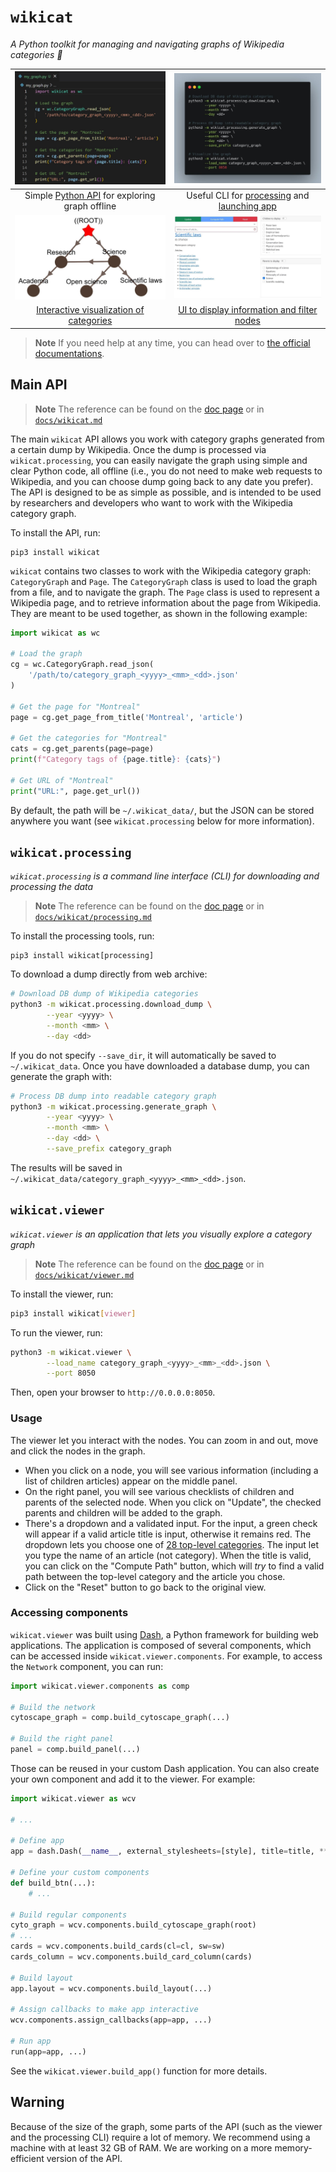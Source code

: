# `wikicat`

*A Python toolkit for managing and navigating graphs of Wikipedia categories 🔖*

| ![API Sample](assets/api.jpg) | ![CLI Sample](assets/cli.jpg) |
|:---:|:---:|
| Simple [Python API](#main-api) for exploring graph offline | Useful CLI for [processing](#wikicatprocessing) and [launching app](#wikicatviewer) |
| ![Interactive network](assets/interactive_network.jpg) | ![panels in the user interface](assets/ui.jpg) |
| [Interactive visualization of categories](#wikicatviewer) | [UI to display information and filter nodes](#usage) |

> **Note** If you need help at any time, you can head over to [the official documentations](https://xhluca.github.io/wikicat/).

## Main API

> **Note** The reference can be found on the [doc page](https://xhluca.github.io/wikicat/wikicat) or in [`docs/wikicat.md`](docs/wikicat.md)

The main `wikicat` API allows you work with category graphs generated from a certain dump by Wikipedia. Once the dump is processed via `wikicat.processing`, you can easily navigate the graph using simple and clear Python code, all offline (i.e., you do not need to make web requests to Wikipedia, and you can choose dump going back to any date you prefer). The API is designed to be as simple as possible, and is intended to be used by researchers and developers who want to work with the Wikipedia category graph.

To install the API, run:

```
pip3 install wikicat
```

`wikicat` contains two classes to work with the Wikipedia category graph: `CategoryGraph` and `Page`. The `CategoryGraph` class is used to load the graph from a file, and to navigate the graph. The `Page` class is used to represent a Wikipedia page, and to retrieve information about the page from Wikipedia. They are meant to be used together, as shown in the following example:

```python
import wikicat as wc

# Load the graph
cg = wc.CategoryGraph.read_json(
    '/path/to/category_graph_<yyyy>_<mm>_<dd>.json'
)

# Get the page for "Montreal"
page = cg.get_page_from_title('Montreal', 'article')

# Get the categories for "Montreal"
cats = cg.get_parents(page=page)
print(f"Category tags of {page.title}: {cats}")

# Get URL of "Montreal"
print("URL:", page.get_url())
```

By default, the path will be `~/.wikicat_data/`, but the JSON can be stored anywhere you want (see `wikicat.processing` below for more information).


## `wikicat.processing`

*`wikicat.processing` is a command line interface (CLI) for downloading and processing the data*

> **Note** The reference can be found on the [doc page](https://xhluca.github.io/wikicat/wikicat/processing) or in [`docs/wikicat/processing.md`](docs/wikicat/processing.md)

To install the processing tools, run:

```
pip3 install wikicat[processing]
```

To download a dump directly from web archive:

```bash
# Download DB dump of Wikipedia categories
python3 -m wikicat.processing.download_dump \
        --year <yyyy> \
        --month <mm> \
        --day <dd>
```

If you do not specify `--save_dir`, it will automatically be saved to `~/.wikicat_data`. Once you have downloaded a database dump, you can generate the graph with:

```bash
# Process DB dump into readable category graph
python3 -m wikicat.processing.generate_graph \
        --year <yyyy> \
        --month <mm> \
        --day <dd> \
        --save_prefix category_graph
```

The results will be saved in `~/.wikicat_data/category_graph_<yyyy>_<mm>_<dd>.json`.


## `wikicat.viewer`

*`wikicat.viewer` is an application that lets you visually explore a category graph*

> **Note** The reference can be found on the [doc page](https://xhluca.github.io/wikicat/wikicat/viewer) or in [`docs/wikicat/viewer.md`](docs/wikicat/viewer.md)

To install the viewer, run:

```bash
pip3 install wikicat[viewer]
```

To run the viewer, run:

```bash
python3 -m wikicat.viewer \
        --load_name category_graph_<yyyy>_<mm>_<dd>.json \
        --port 8050
```

Then, open your browser to `http://0.0.0.0:8050`.

### Usage

The viewer let you interact with the nodes. You can zoom in and out, move and click the nodes in the graph.
- When you click on a node, you will see various information (including a list of children articles) appear on the middle panel. 
- On the right panel, you will see various checklists of children and parents of the selected node. When you click on "Update", the checked parents and children will be added to the graph.
- There's a dropdown and a validated input. For the input, a green check will appear if a valid article title is input, otherwise it remains red. The dropdown lets you choose one of [28 top-level categories](https://en.wikipedia.org/wiki/Wikipedia:Contents/Categories). The input let you type the name of an article (not category). When the title is valid, you can click on the "Compute Path" button, which will *try* to find a valid path between the top-level category and the article you chose.
- Click on the "Reset" button to go back to the original view.

### Accessing components

`wikicat.viewer` was built using [Dash](https://dash.plotly.com/), a Python framework for building web applications. The application is composed of several components, which can be accessed inside `wikicat.viewer.components`. For example, to access the `Network` component, you can run:

```python
import wikicat.viewer.components as comp

# Build the network
cytoscape_graph = comp.build_cytoscape_graph(...)

# Build the right panel
panel = comp.build_panel(...)
```

Those can be reused in your custom Dash application. You can also create your own component and add it to the viewer. For example:

```python
import wikicat.viewer as wcv

# ...

# Define app
app = dash.Dash(__name__, external_stylesheets=[style], title=title, **kwargs)

# Define your custom components
def build_btn(...):
    # ...

# Build regular components
cyto_graph = wcv.components.build_cytoscape_graph(root)
# ...
cards = wcv.components.build_cards(cl=cl, sw=sw)
cards_column = wcv.components.build_card_column(cards)

# Build layout
app.layout = wcv.components.build_layout(...)

# Assign callbacks to make app interactive
wcv.components.assign_callbacks(app=app, ...)

# Run app
run(app=app, ...)
```

See the `wikicat.viewer.build_app()` function for more details.

## Warning

Because of the size of the graph, some parts of the API (such as the viewer and the processing CLI) require a lot of memory. We recommend using a machine with at least 32 GB of RAM. We are working on a more memory-efficient version of the API.
